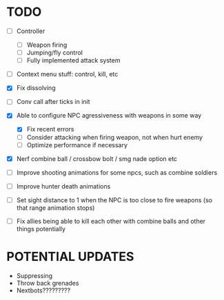 # TODO
- [ ] Controller
    - [ ] Weapon firing
    - [ ] Jumping/fly control
    - [ ] Fully implemented attack system
- [ ] Context menu stuff: control, kill, etc
- [x] Fix dissolving
- [ ] Conv call after ticks in init
- [x] Able to configure NPC agressiveness with weapons in some way
    - [x] Fix recent errors
    - [ ] Consider attacking when firing weapon, not when hurt enemy
    - [ ] Optimize performance if necessary
- [x] Nerf combine ball / crossbow bolt / smg nade option etc
- [ ] Improve shooting animations for some npcs, such as combine soldiers
- [ ] Improve hunter death animations
- [ ] Set sight distance to 1 when the NPC is too close to fire weapons (so that range animation stops)
- [ ] Fix allies being able to kill each other with combine balls and other things potentially


# POTENTIAL UPDATES
- Suppressing
- Throw back grenades
- Nextbots?????????